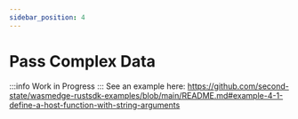 ```yaml
---
sidebar_position: 4
---
```


# Pass Complex Data

<!-- prettier-ignore -->
:::info
Work in Progress
:::
 See an example here: <https://github.com/second-state/wasmedge-rustsdk-examples/blob/main/README.md#example-4-1-define-a-host-function-with-string-arguments>
